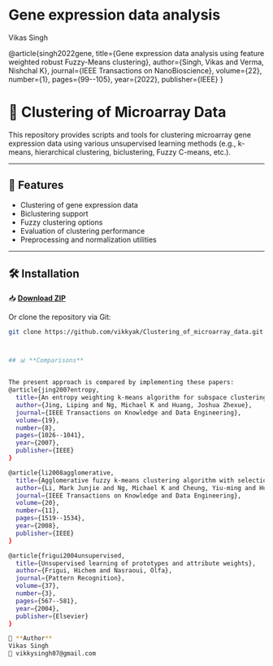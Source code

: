 # Gene expression data analysis
Vikas Singh

@article{singh2022gene,
  title={Gene expression data analysis using feature weighted robust Fuzzy-Means clustering},
  author={Singh, Vikas and Verma, Nishchal K},
  journal={IEEE Transactions on NanoBioscience},
  volume={22},
  number={1},
  pages={99--105},
  year={2022},
  publisher={IEEE}
}
# 🔬 Clustering of Microarray Data

This repository provides scripts and tools for clustering microarray gene expression data using various unsupervised learning methods (e.g., k-means, hierarchical clustering, biclustering, Fuzzy C-means, etc.).

---

## 🧬 Features

- Clustering of gene expression data
- Biclustering support
- Fuzzy clustering options
- Evaluation of clustering performance
- Preprocessing and normalization utilities

---

## 🛠️ Installation

📥 **[Download ZIP](https://github.com/vikkyak/Clustering_of_microarray_data/archive/refs/heads/main.zip)**

Or clone the repository via Git:

```bash
git clone https://github.com/vikkyak/Clustering_of_microarray_data.git



## 📊 **Comparisons**


The present approach is compared by implementing these papers: 
@article{jing2007entropy,
  title={An entropy weighting k-means algorithm for subspace clustering of high-dimensional sparse data},
  author={Jing, Liping and Ng, Michael K and Huang, Joshua Zhexue},
  journal={IEEE Transactions on Knowledge and Data Engineering},
  volume={19},
  number={8},
  pages={1026--1041},
  year={2007},
  publisher={IEEE}
}

@article{li2008agglomerative,
  title={Agglomerative fuzzy k-means clustering algorithm with selection of number of clusters},
  author={Li, Mark Junjie and Ng, Michael K and Cheung, Yiu-ming and Huang, Joshua Zhexue},
  journal={IEEE Transactions on Knowledge and Data Engineering},
  volume={20},
  number={11},
  pages={1519--1534},
  year={2008},
  publisher={IEEE}
}

@article{frigui2004unsupervised,
  title={Unsupervised learning of prototypes and attribute weights},
  author={Frigui, Hichem and Nasraoui, Olfa},
  journal={Pattern Recognition},
  volume={37},
  number={3},
  pages={567--581},
  year={2004},
  publisher={Elsevier}
}

👤 **Author**
Vikas Singh
📧 vikkysingh07@gmail.com

